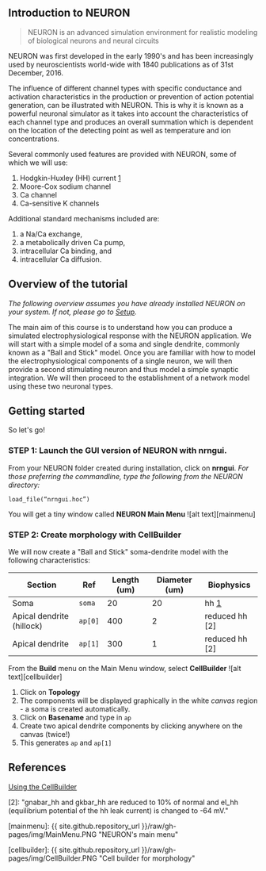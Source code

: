## Introduction to NEURON

> NEURON is an advanced simulation environment for realistic modeling of biological neurons and neural circuits

NEURON was first developed in the early 1990's and has been increasingly used by neuroscientists world-wide with 1840 publications as of 31st December, 2016.  

The influence of different channel types with specific conductance and activation characteristics in the production or prevention of action potential generation, can be illustrated with NEURON. This is why it is known as a powerful neuronal simulator as it takes into account the characteristics of each channel type and produces an overall summation which is dependent on the location of the detecting point as well as temperature and ion concentrations.

Several commonly used features are provided with NEURON, some of which we will use:

1. Hodgkin-Huxley (HH) current [1]
2. Moore-Cox sodium channel
3. Ca channel
4. Ca-sensitive K channels

Additional standard mechanisms included are:

1. a Na/Ca exchange,
1. a metabolically driven Ca pump,
1. intracellular Ca binding, and
1. intracellular Ca diffusion.

## Overview of the tutorial

*The following overview assumes you have already installed NEURON on your system. If not, please go to [Setup](../setup).*

The main aim of this course is to understand how you can produce a simulated electrophysiological response with the NEURON application.  We will start with a simple model of a soma and single dendrite, commonly known as a "Ball and Stick" model. Once you are familiar with how to model the electrophysiological components of a single neuron, we will then provide a second stimulating neuron and thus model a simple synaptic integration. We will then proceed to the establishment of a network model using these two neuronal types.

## Getting started

So let's go! 

### STEP 1: Launch the GUI version of NEURON with nrngui.

From your NEURON folder created during installation, click on **nrngui**.
*For those preferring the commandline, type the following from the NEURON directory:*
```
load_file(“nrngui.hoc”)
```
You will get a tiny window called **NEURON Main Menu**
![alt text][mainmenu]

### STEP 2: Create morphology with CellBuilder

We will now create a "Ball and Stick" soma-dendrite model with the following characteristics:

| Section | Ref | Length (um) | Diameter (um) | Biophysics |
| ---- | ---- | ---- | ---- | ----|
| Soma | `soma` | 20 | 20 | hh [1]|
| Apical dendrite (hillock) | `ap[0]` | 400 | 2 | reduced hh [2]|
| Apical dendrite | `ap[1]` | 300 | 1 | reduced hh [2]|


From the **Build** menu on the Main Menu window, select **CellBuilder**
![alt text][cellbuilder]

1. Click on **Topology**
1. The components will be displayed graphically in the white *canvas* region - a soma is created automatically.
1. Click on **Basename** and type in `ap`
1. Create two apical dendrite components by clicking anywhere on the canvas (twice!)
1. This generates `ap` and `ap[1]`



## References
[Using the CellBuilder](https://www.neuron.yale.edu/neuron/static/docs/cbtut/main.html)

[1]: http://www.neuron.yale.edu/hg/neuron/nrn/file/d887332b34c3/src/nrnoc/hh.mod

[2]: "gnabar_hh and gkbar_hh are reduced to 10% of normal and el_hh (equilibrium potential of the hh leak current) is changed to -64 mV."

[mainmenu]: {{ site.github.repository_url }}/raw/gh-pages/img/MainMenu.PNG "NEURON's main menu"

[cellbuilder]: {{ site.github.repository_url }}/raw/gh-pages/img/CellBuilder.PNG "Cell builder for morphology"
